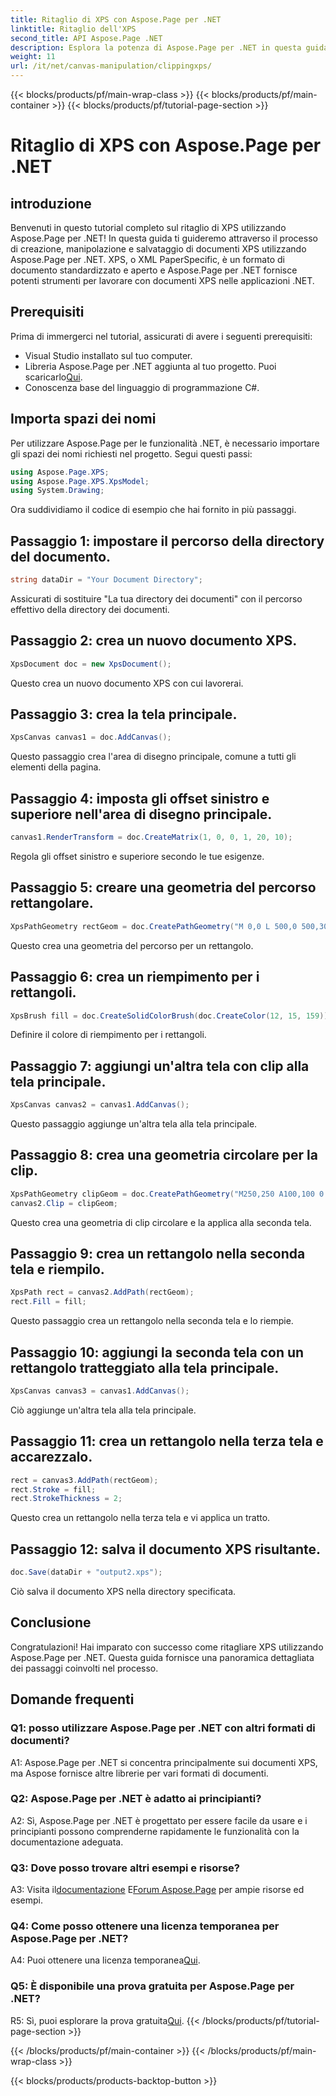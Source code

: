 ```yaml
---
title: Ritaglio di XPS con Aspose.Page per .NET
linktitle: Ritaglio dell'XPS
second_title: API Aspose.Page .NET
description: Esplora la potenza di Aspose.Page per .NET in questa guida passo passo su come ritagliare documenti XPS. Crea, manipola e salva file XPS senza sforzo.
weight: 11
url: /it/net/canvas-manipulation/clippingxps/
---
```


{{< blocks/products/pf/main-wrap-class >}}
{{< blocks/products/pf/main-container >}}
{{< blocks/products/pf/tutorial-page-section >}}

# Ritaglio di XPS con Aspose.Page per .NET

## introduzione

Benvenuti in questo tutorial completo sul ritaglio di XPS utilizzando Aspose.Page per .NET! In questa guida ti guideremo attraverso il processo di creazione, manipolazione e salvataggio di documenti XPS utilizzando Aspose.Page per .NET. XPS, o XML PaperSpecific, è un formato di documento standardizzato e aperto e Aspose.Page per .NET fornisce potenti strumenti per lavorare con documenti XPS nelle applicazioni .NET.

## Prerequisiti

Prima di immergerci nel tutorial, assicurati di avere i seguenti prerequisiti:

- Visual Studio installato sul tuo computer.
-  Libreria Aspose.Page per .NET aggiunta al tuo progetto. Puoi scaricarlo[Qui](https://releases.aspose.com/page/net/).
- Conoscenza base del linguaggio di programmazione C#.

## Importa spazi dei nomi

Per utilizzare Aspose.Page per le funzionalità .NET, è necessario importare gli spazi dei nomi richiesti nel progetto. Segui questi passi:

```csharp
using Aspose.Page.XPS;
using Aspose.Page.XPS.XpsModel;
using System.Drawing;
```

Ora suddividiamo il codice di esempio che hai fornito in più passaggi.

## Passaggio 1: impostare il percorso della directory del documento.

```csharp
string dataDir = "Your Document Directory";
```

Assicurati di sostituire "La tua directory dei documenti" con il percorso effettivo della directory dei documenti.

## Passaggio 2: crea un nuovo documento XPS.

```csharp
XpsDocument doc = new XpsDocument();
```

Questo crea un nuovo documento XPS con cui lavorerai.

## Passaggio 3: crea la tela principale.

```csharp
XpsCanvas canvas1 = doc.AddCanvas();
```

Questo passaggio crea l'area di disegno principale, comune a tutti gli elementi della pagina.

## Passaggio 4: imposta gli offset sinistro e superiore nell'area di disegno principale.

```csharp
canvas1.RenderTransform = doc.CreateMatrix(1, 0, 0, 1, 20, 10);
```

Regola gli offset sinistro e superiore secondo le tue esigenze.

## Passaggio 5: creare una geometria del percorso rettangolare.

```csharp
XpsPathGeometry rectGeom = doc.CreatePathGeometry("M 0,0 L 500,0 500,300 0,300 Z");
```

Questo crea una geometria del percorso per un rettangolo.

## Passaggio 6: crea un riempimento per i rettangoli.

```csharp
XpsBrush fill = doc.CreateSolidColorBrush(doc.CreateColor(12, 15, 159));
```

Definire il colore di riempimento per i rettangoli.

## Passaggio 7: aggiungi un'altra tela con clip alla tela principale.

```csharp
XpsCanvas canvas2 = canvas1.AddCanvas();
```

Questo passaggio aggiunge un'altra tela alla tela principale.

## Passaggio 8: crea una geometria circolare per la clip.

```csharp
XpsPathGeometry clipGeom = doc.CreatePathGeometry("M250,250 A100,100 0 1 1 250,50 100,100 0 1 1 250,250");
canvas2.Clip = clipGeom;
```

Questo crea una geometria di clip circolare e la applica alla seconda tela.

## Passaggio 9: crea un rettangolo nella seconda tela e riempilo.

```csharp
XpsPath rect = canvas2.AddPath(rectGeom);
rect.Fill = fill;
```

Questo passaggio crea un rettangolo nella seconda tela e lo riempie.

## Passaggio 10: aggiungi la seconda tela con un rettangolo tratteggiato alla tela principale.

```csharp
XpsCanvas canvas3 = canvas1.AddCanvas();
```

Ciò aggiunge un'altra tela alla tela principale.

## Passaggio 11: crea un rettangolo nella terza tela e accarezzalo.

```csharp
rect = canvas3.AddPath(rectGeom);
rect.Stroke = fill;
rect.StrokeThickness = 2;
```

Questo crea un rettangolo nella terza tela e vi applica un tratto.

## Passaggio 12: salva il documento XPS risultante.

```csharp
doc.Save(dataDir + "output2.xps");
```

Ciò salva il documento XPS nella directory specificata.

## Conclusione

Congratulazioni! Hai imparato con successo come ritagliare XPS utilizzando Aspose.Page per .NET. Questa guida fornisce una panoramica dettagliata dei passaggi coinvolti nel processo.

## Domande frequenti

### Q1: posso utilizzare Aspose.Page per .NET con altri formati di documenti?

A1: Aspose.Page per .NET si concentra principalmente sui documenti XPS, ma Aspose fornisce altre librerie per vari formati di documenti.

### Q2: Aspose.Page per .NET è adatto ai principianti?

A2: Sì, Aspose.Page per .NET è progettato per essere facile da usare e i principianti possono comprenderne rapidamente le funzionalità con la documentazione adeguata.

### Q3: Dove posso trovare altri esempi e risorse?

 A3: Visita il[documentazione](https://reference.aspose.com/page/net/) E[Forum Aspose.Page](https://forum.aspose.com/c/page/39) per ampie risorse ed esempi.

### Q4: Come posso ottenere una licenza temporanea per Aspose.Page per .NET?

 A4: Puoi ottenere una licenza temporanea[Qui](https://purchase.aspose.com/temporary-license/).

### Q5: È disponibile una prova gratuita per Aspose.Page per .NET?

 R5: Sì, puoi esplorare la prova gratuita[Qui](https://releases.aspose.com/).
{{< /blocks/products/pf/tutorial-page-section >}}

{{< /blocks/products/pf/main-container >}}
{{< /blocks/products/pf/main-wrap-class >}}

{{< blocks/products/products-backtop-button >}}
